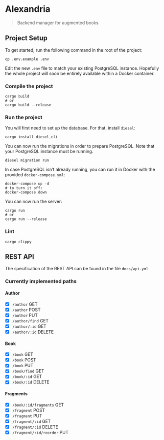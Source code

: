 # Alexandria

> Backend manager for augmented books

## Project Setup

To get started, run the following command in the root of the project:

```shell
cp .env.example .env
```

Edit the new `.env` file to match your existing PostgreSQL instance.
Hopefully the whole project will soon be entirely available within a
Docker container.

### Compile the project
```shell
cargo build
# or
cargo build --release
```

### Run the project
You will first need to set up the database. For that, install `diesel`:
```shell
cargo install diesel_cli
```

You can now run the migrations in order to prepare PostgreSQL. Note
that your PostgreSQL instance must be running.

```shell
diesel migration run
```

In case PostgreSQL isn’t already running, you can run it in Docker
with the provided `docker-compose.yml`:

```shell
docker-compose up -d
# to turn it off:
docker-compose down
```

You can now run the server:
```shell
cargo run
# or
cargo run --release
```

### Lint
```shell
cargo clippy
```

## REST API
The specification of the REST API can be found in the file
`docs/api.yml`

### Currently implemented paths

#### Author
- [X] `/author` GET
- [X] `/author` POST
- [X] `/author` PUT
- [X] `/author/find` GET
- [X] `/author/:id` GET
- [X] `/author/:id` DELETE

#### Book
- [X] `/book` GET
- [X] `/book` POST
- [X] `/book` PUT
- [X] `/book/find` GET
- [X] `/book/:id` GET
- [X] `/book/:id` DELETE

#### Fragments
- [X] `/book/:id/fragments` GET
- [X] `/fragment` POST
- [X] `/fragment` PUT
- [X] `/fragment/:id` GET
- [X] `/fragment/:id` DELETE
- [X] `/fragment/:id/reorder` PUT
